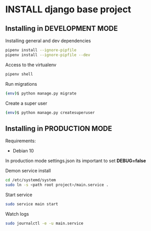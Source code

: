 # INSTALL django base project

## Installing in DEVELOPMENT MODE
Installing general and dev dependencies
```sh
pipenv install --ignore-pipfile
pipenv install --ignore-pipfile --dev
```

Access to the virtualenv
```sh
pipenv shell
```

Run migrations
```sh
(env)$ python manage.py migrate
```

Create a super user
```sh
(env)$ python manage.py createsuperuser
```

## Installing in PRODUCTION MODE
Requirements:
- Debian 10

In production mode settings.json its important to set __DEBUG=false__

Demon service install
```sh
cd /etc/systemd/system
sudo ln -s <path root project>/main.service .
```

Start service
```sh
sudo service main start
```

Watch logs
```sh
sudo journalctl -e -u main.service
```

